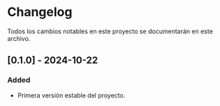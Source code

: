 # Changelog

Todos los cambios notables en este proyecto se documentarán en este archivo.

## [0.1.0] - 2024-10-22
### Added
- Primera versión estable del proyecto.
